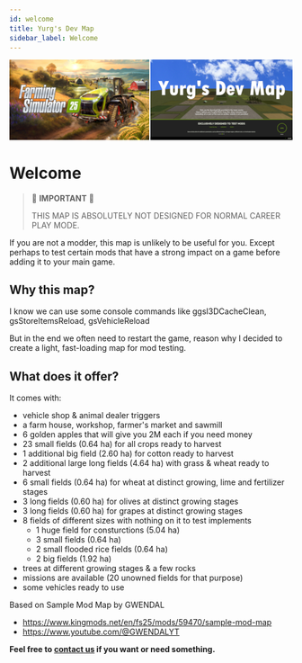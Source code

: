 ```yaml
---
id: welcome
title: Yurg's Dev Map
sidebar_label: Welcome
---
```

[![](modHeader.png)](modScreen.png)
# Welcome

> 🚨 **IMPORTANT** 🚨
> 
> THIS MAP IS ABSOLUTELY NOT DESIGNED FOR NORMAL CAREER PLAY MODE.

If you are not a modder, this map is unlikely to be useful for you.
Except perhaps to test certain mods that have a strong impact on a game before adding it to your main game.

## Why this map?

I know we can use some console commands like ggsI3DCacheClean, gsStoreItemsReload, gsVehicleReload

But in the end we often need to restart the game, reason why I decided to create a light, fast-loading map for mod testing.

## What does it offer?

It comes with:
- vehicle shop & animal dealer triggers
- a farm house, workshop, farmer's market and sawmill
- 6 golden apples that will give you 2M each if you need money
- 23 small fields (0.64 ha) for all crops ready to harvest
- 1 additional big field (2.60 ha) for cotton  ready to harvest
- 2 additional large long fields (4.64 ha) with grass & wheat ready to harvest
- 6 small fields (0.64 ha) for wheat at distinct growing, lime and fertilizer stages
- 3 long fields (0.60 ha) for olives at distinct growing stages
- 3 long fields (0.60 ha) for grapes at distinct growing stages
- 8 fields of different sizes with nothing on it to test implements
    - 1 huge field for consturctions (5.04 ha)
    - 3 small fields (0.64 ha)
    - 2 small flooded rice fields (0.64 ha)
    - 2 big fields (1.92 ha)
- trees at different growing stages & a few rocks
- missions are available (20 unowned fields for that purpose)
- some vehicles ready to use

Based on Sample Mod Map by GWENDAL
- https://www.kingmods.net/en/fs25/mods/59470/sample-mod-map
- https://www.youtube.com/@GWENDALYT


**Feel free to [contact us](SUPPORT.md) if you want or need something.**
